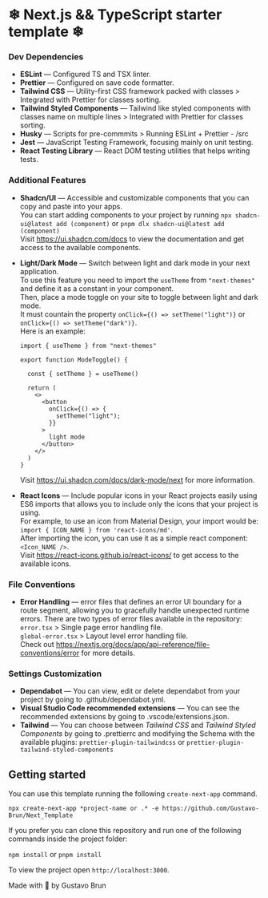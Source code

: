 # ❄ Next.js && TypeScript starter template ❄

### Dev Dependencies

- **ESLint** — Configured TS and TSX linter.
- **Prettier** — Configured on save code formatter.
- **Tailwind CSS** — Utility-first CSS framework packed with classes > Integrated with Prettier for classes sorting.
- **Tailwind Styled Components** — Tailwind like styled components with classes name on multiple lines > Integrated with Prettier for classes sorting.
- **Husky** — Scripts for pre-commmits > Running ESLint + Prettier - /src
- **Jest** — JavaScript Testing Framework, focusing mainly on unit testing.
- **React Testing Library** — React DOM testing utilities that helps writing tests.

### Additional Features

- **Shadcn/UI** — Accessible and customizable components that you can copy and paste into your apps.  
  You can start adding components to your project by running `npx shadcn-ui@latest add (component)` or `pnpm dlx shadcn-ui@latest add (component)`  
  Visit https://ui.shadcn.com/docs to view the documentation and get access to the available components.
- **Light/Dark Mode** — Switch between light and dark mode in your next application.  
   To use this feature you need to import the `useTheme` from `"next-themes"` and define it as a constant in your component.  
   Then, place a mode toggle on your site to toggle between light and dark mode.  
   It must countain the property `onClick={() => setTheme("light")}` or `onClick={() => setTheme("dark")}`.  
  Here is an example:

  ```
  import { useTheme } from "next-themes"

  export function ModeToggle() {

    const { setTheme } = useTheme()

    return (
      <>
        <button
          onClick={() => {
            setTheme("light");
          }}
        >
          light mode
        </button>
      </>
    )
  }
  ```

  Visit https://ui.shadcn.com/docs/dark-mode/next for more information.

- **React Icons** — Include popular icons in your React projects easily using ES6 imports that allows you to include only the icons that your project is using.  
  For example, to use an icon from Material Design, your import would be:  
  `import { ICON_NAME } from 'react-icons/md'`.  
  After importing the icon, you can use it as a simple react component:  
  `<Icon_NAME />`.  
  Visit https://react-icons.github.io/react-icons/ to get access to the available icons.

### File Conventions

- **Error Handling** — error files that defines an error UI boundary for a route segment, allowing you to gracefully handle unexpected runtime errors. There are two types of error files available in the repository:  
  `error.tsx` > Single page error handling file.  
  `global-error.tsx` > Layout level error handling file.  
  Check out https://nextjs.org/docs/app/api-reference/file-conventions/error for more details.

### Settings Customization

- **Dependabot** — You can view, edit or delete dependabot from your project by going to .github/dependabot.yml.
- **Visual Studio Code recommended extensions** — You can see the recommended extensions by going to .vscode/extensions.json.
- **Tailwind** — You can choose between _Tailwind CSS_ and _Tailwind Styled Components_ by going to .prettierrc and modifying the Schema with the available plugins: `prettier-plugin-tailwindcss` or `prettier-plugin-tailwind-styled-components`

## Getting started

You can use this template running the following `create-next-app` command.

```
npx create-next-app *project-name or .* -e https://github.com/Gustavo-Brun/Next_Template
```

If you prefer you can clone this repository and run one of the following commands inside the project folder:

`npm install` or `pnpm install`

To view the project open `http://localhost:3000`.

Made with 💙 by Gustavo Brun
